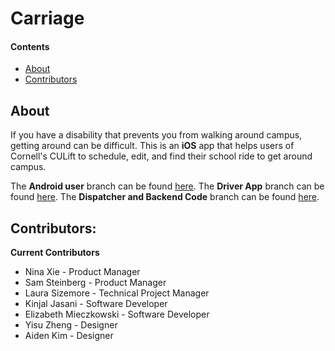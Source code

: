 # Carriage
 
#### Contents
  - [About](#about)
  - [Contributors](#contributors)
 
## About
If you have a disability that prevents you from walking around campus, getting around can be difficult. This is an **iOS** app that helps users of Cornell's CULift to schedule, edit, and find their school ride to get around campus. 
 
The **Android user** branch can be found [here](https://github.com/cornell-dti/carriage-android). The **Driver App** branch can be found [here](https://github.com/cornell-dti/carriage-driver). The **Dispatcher and Backend Code** branch can be found [here](https://github.com/cornell-dti/carriage-web). 
 
 
## Contributors: 
**Current Contributors**
* Nina Xie - Product Manager
* Sam Steinberg - Product Manager
* Laura Sizemore - Technical Project Manager
* Kinjal Jasani - Software Developer
* Elizabeth Mieczkowski - Software Developer
* Yisu Zheng - Designer
* Aiden Kim - Designer
